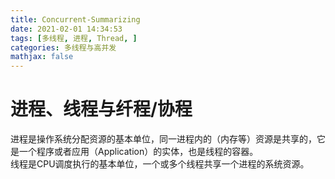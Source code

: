```yaml
---
title: Concurrent-Summarizing
date: 2021-02-01 14:34:53
tags: [多线程, 进程, Thread, ]
categories: 多线程与高并发
mathjax: false
---
```


# 进程、线程与纤程/协程
进程是操作系统分配资源的基本单位，同一进程内的（内存等）资源是共享的，它是一个程序或者应用（Application）的实体，也是线程的容器。  
线程是CPU调度执行的基本单位，一个或多个线程共享一个进程的系统资源。